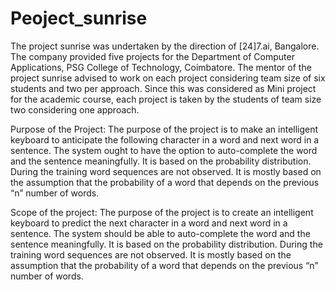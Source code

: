 # Peoject_sunrise

The project sunrise was undertaken by the direction of [24]7.ai, Bangalore. The company provided five projects for the Department of Computer Applications, PSG College of Technology, Coimbatore. The mentor of the project sunrise advised to work on each project considering team size of six students and two per approach. Since this was considered as Mini project for the academic course, each project is taken by the students of team size two considering one approach.

Purpose of the Project:
The purpose of the project is to make an intelligent keyboard to anticipate the following character in a word and next word in a sentence. The system ought to have the option to auto-complete the word and the sentence meaningfully. It is based on the probability distribution. During the training word sequences are not observed. It is mostly based on the assumption that the probability of a word that depends on the previous “n” number of words.

Scope of the project:
The purpose of the project is to create an intelligent keyboard to predict the next character in a word and next word in a sentence. The system should be able to auto-complete the word and the sentence meaningfully. It is based on the probability distribution. During the training word sequences are not observed. It is mostly based on the assumption that the probability of a word that depends on the previous “n” number of words.
